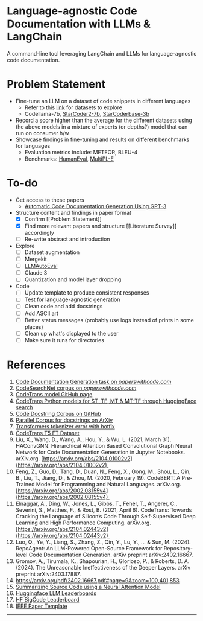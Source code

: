 # Language-agnostic Code Documentation with LLMs & LangChain

A command-line tool leveraging LangChain and LLMs for language-agnostic code documentation.

# Problem Statement

- Fine-tune an LLM on a dataset of code snippets in different languages
	- Refer to this [link](https://www.mdpi.com/2073-8994/14/3/471) for datasets to explore
	- Codellama-7b, [StarCoder2-7b](https://huggingface.co/bigcode/starcoder2-7b), [StarCoderbase-3b](https://huggingface.co/bigcode/starcoderbase-3b)
- Record a score higher than the average for the different datasets using the above models in a mixture of experts (or depths?) model that can run on consumer h/w
- Showcase findings in fine-tuning and results on different benchmarks for languages
	- Evaluation metrics include: METEOR, BLEU-4
	- Benchmarks: [HumanEval](https://huggingface.co/datasets/openai_humaneval), [MultiPL-E](https://huggingface.co/datasets/nuprl/MultiPL-E)

# To-do 

- Get access to these papers
	- [Automatic Code Documentation Generation Using GPT-3](https://dl.acm.org/doi/10.1145/3551349.3559548)
- Structure content and findings in paper format
	- [x] Confirm [[Problem Statement]]
	- [x] Find more relevant papers and structure [[Literature Survey]] accordingly
	- [ ] Re-write abstract and introduction
- Explore
	- [ ] Dataset augmentation
	- [ ] Mergekit
	- [ ] [LLMAutoEval](https://github.com/mlabonne/llm-autoeval)
	- [ ] Claude 3
	- [ ] Quantization and model layer dropping
- Code
	- [ ] Update template to produce consistent responses
	- [ ] Test for language-agnostic generation
	- [ ] Clean code and add docstrings
    - [ ] Add ASCII art
    - [ ] Better status messages (probably use logs instead of prints in some places)
    - [ ] Clean up what's displayed to the user
	- [ ] Make sure it runs for directories

# References

1. [Code Documentation Generation task on *paperswithcode.com*](https://paperswithcode.com/task/code-documentation-generation)
2. [CodeSearchNet corpus on *paperswithcode.com*](https://paperswithcode.com/dataset/codesearchnet)
3. [CodeTrans model GitHub page](https://github.com/agemagician/CodeTrans)
4. [CodeTrans Python models for ST, TF, MT & MT-TF through HuggingFace search](https://huggingface.co/search/full-text?q=codetrans+code+documentation+generation+python&type=model)
5. [Code Docstring Corpus on GitHub](https://github.com/EdinburghNLP/code-docstring-corpus)
6. [Parallel Corpus for docstrings on ArXiv](https://arxiv.org/abs/1707.02275)
7. [Transformers tokenizer error with hotfix](https://discuss.huggingface.co/t/error-with-new-tokenizers-urgent/2847/3)
8. [CodeTrans T5 FT Dataset](https://www.dropbox.com/sh/488bq2of10r4wvw/AACs5CGIQuwtsD7j_Ls_JAORa/finetuning_dataset?dl=0&subfolder_nav_tracking=1)
9. Liu, X., Wang, D., Wang, A., Hou, Y., & Wu, L. (2021, March 31). HAConvGNN: Hierarchical Attention Based Convolutional Graph Neural Network for Code Documentation Generation in Jupyter Notebooks. arXiv.org. [https://arxiv.org/abs/2104.01002v2](https://arxiv.org/abs/2104.01002v2) 
10. Feng, Z., Guo, D., Tang, D., Duan, N., Feng, X., Gong, M., Shou, L., Qin, B., Liu, T., Jiang, D., & Zhou, M. (2020, February 19). CodeBERT: A Pre-Trained Model for Programming and Natural Languages. arXiv.org. [https://arxiv.org/abs/2002.08155v4](https://arxiv.org/abs/2002.08155v4) 
11. Elnaggar, A., Ding, W., Jones, L., Gibbs, T., Feher, T., Angerer, C., Severini, S., Matthes, F., & Rost, B. (2021, April 6). CodeTrans: Towards Cracking the Language of Silicon’s Code Through Self-Supervised Deep Learning and High Performance Computing. arXiv.org. [https://arxiv.org/abs/2104.02443v2](https://arxiv.org/abs/2104.02443v2) 
12. Luo, Q., Ye, Y., Liang, S., Zhang, Z., Qin, Y., Lu, Y., ... & Sun, M. (2024). RepoAgent: An LLM-Powered Open-Source Framework for Repository-level Code Documentation Generation. arXiv preprint arXiv:2402.16667.
13. Gromov, A., Tirumala, K., Shapourian, H., Glorioso, P., & Roberts, D. A. (2024). The Unreasonable Ineffectiveness of the Deeper Layers. arXiv preprint arXiv:2403.17887.
14. https://arxiv.org/pdf/2402.16667.pdf#page=9&zoom=100,401,853
15. [Summarizing Source Code using a Neural Attention Model](https://aclanthology.org/P16-1195.pdf)
16. [Huggingface LLM Leaderboards](https://huggingface.co/collections/open-llm-leaderboard/the-big-benchmarks-collection-64faca6335a7fc7d4ffe974a)
17. [HF BigCode Leaderboard](https://huggingface.co/spaces/bigcode/bigcode-models-leaderboard)
18. [IEEE Paper Template](https://www.ieee.org/conferences/publishing/templates.html)

---

